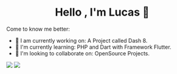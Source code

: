 <h1 align="center">Hello , I'm Lucas 👋</h1>

Come to know me better:

- 🔭 I am currently working on: A Project called Dash 8.
- 🌱 I'm currently learning: PHP and Dart with Framework Flutter.
- 👯 I'm looking to collaborate on: OpenSource Projects.

<p style="center">
<img src="https://github-readme-stats.vercel.app/api?username=luc4sd3v&show_icons=true">
<img src="https://github-readme-stats.vercel.app/api/top-langs/?username=luc4sd3v&layout=compact">
</p>
